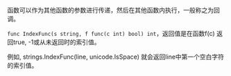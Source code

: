 函数可以作为其他函数的参数进行传递，然后在其他函数内执行，一般称之为回调。

`func IndexFunc(s string, f func(c int) bool) int`，返回值是在函数f(c)
返回true, -1或从未返回时的索引值。

例如, strings.IndexFunc(line, unicode.IsSpace) 就会返回line中第一个空白字符的索引值。


